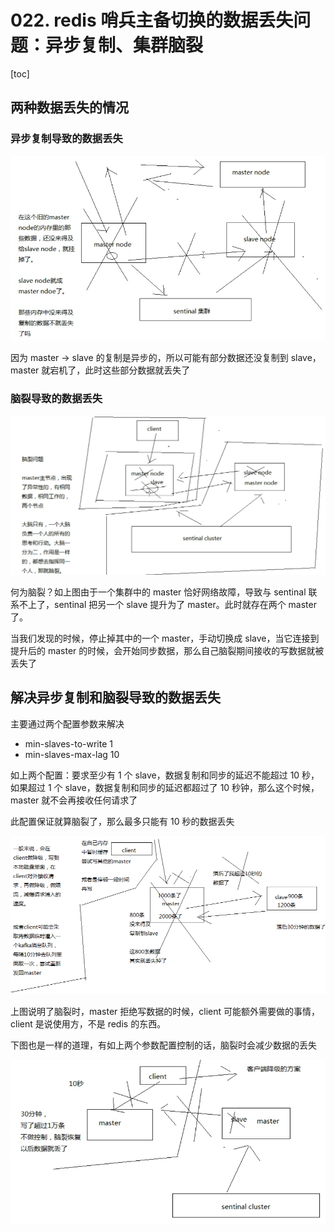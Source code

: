 # 022. redis 哨兵主备切换的数据丢失问题：异步复制、集群脑裂
[toc]

## 两种数据丢失的情况

### 异步复制导致的数据丢失
![](./assets/markdown-img-paste-20190323213726964.png)

因为 master -> slave 的复制是异步的，所以可能有部分数据还没复制到 slave，master 就宕机了，此时这些部分数据就丢失了

### 脑裂导致的数据丢失

![](./assets/markdown-img-paste-20190323214135105.png)

何为脑裂？如上图由于一个集群中的 master 恰好网络故障，导致与 sentinal 联系不上了，sentinal 把另一个 slave 提升为了 master。此时就存在两个 master了。

当我们发现的时候，停止掉其中的一个 master，手动切换成 slave，当它连接到提升后的 master 的时候，会开始同步数据，那么自己脑裂期间接收的写数据就被丢失了

## 解决异步复制和脑裂导致的数据丢失
主要通过两个配置参数来解决

- min-slaves-to-write 1
- min-slaves-max-lag 10

如上两个配置：要求至少有 1 个 slave，数据复制和同步的延迟不能超过 10 秒，如果超过 1 个 slave，数据复制和同步的延迟都超过了 10 秒钟，那么这个时候，master 就不会再接收任何请求了

此配置保证就算脑裂了，那么最多只能有 10 秒的数据丢失

![](./assets/markdown-img-paste-2019032321540722.png)

上图说明了脑裂时，master 拒绝写数据的时候，client 可能额外需要做的事情，client 是说使用方，不是 redis 的东西。

下图也是一样的道理，有如上两个参数配置控制的话，脑裂时会减少数据的丢失

![](./assets/markdown-img-paste-2019032321582606.png)
